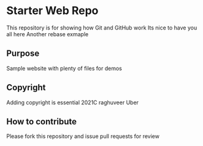 # Starter Web Repo

This repository is for showing how Git and GitHub work
Its nice to have you all here
Another rebase exmaple

## Purpose

Sample website with plenty of files for demos

## Copyright

Adding copyright is essential
2021C raghuveer Uber

## How to contribute
Please fork this repository and issue pull requests for review
